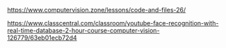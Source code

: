 https://www.computervision.zone/lessons/code-and-files-26/

https://www.classcentral.com/classroom/youtube-face-recognition-with-real-time-database-2-hour-course-computer-vision-126779/63eb01ecb72d4
